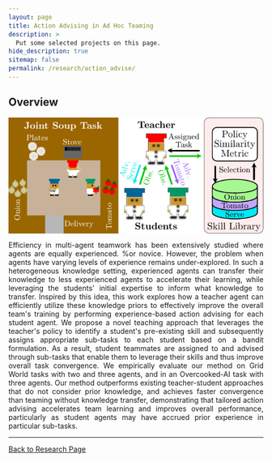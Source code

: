 ```yaml
---
layout: page
title: Action Advising in Ad Hoc Teaming
description: >
  Put some selected projects on this page.
hide_description: true
sitemap: false
permalink: /research/action_advise/
---
```


## Overview

<img src="/research/action_advise/overview.pdf" style="zoom:90%; display:block; margin:10px auto;" />

<p align="justify">
Efficiency in multi-agent teamwork has been extensively studied where agents are equally experienced. %or novice. 
However, the problem when agents have varying levels of experience remains under-explored.
In such a heterogeneous knowledge setting, experienced agents can transfer their knowledge to less experienced agents to accelerate their learning, while leveraging the students' initial expertise to inform what knowledge to transfer. 
Inspired by this idea, this work explores how a teacher agent can efficiently utilize these knowledge priors to effectively improve the overall team's training by performing experience-based action advising for each student agent. 
We propose a novel teaching approach that leverages the teacher's policy to identify a student's pre-existing skill and subsequently assigns appropriate sub-tasks to each student based on a bandit formulation.
As a result, student teammates are assigned to and advised through sub-tasks that enable them to leverage their skills and thus improve overall task convergence.
We empirically evaluate our method on Grid World tasks with two and three agents, and in an Overcooked-AI task with three agents. 
Our method outperforms existing teacher-student approaches that do not consider prior knowledge, and achieves faster convergence than teaming without knowledge transfer, demonstrating that tailored action advising accelerates team learning and improves overall performance, particularly as student agents may have accrued prior experience in particular sub-tasks.
</p>

---
[Back to Research Page](/research/)